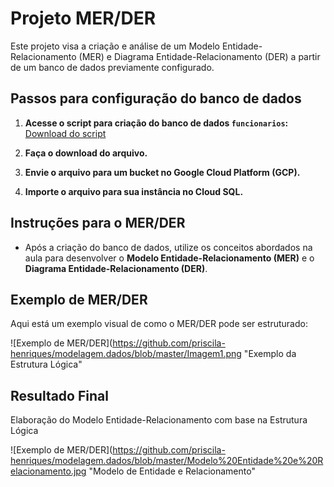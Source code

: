 # Projeto MER/DER

Este projeto visa a criação e análise de um Modelo Entidade-Relacionamento (MER) e Diagrama Entidade-Relacionamento (DER) a partir de um banco de dados previamente configurado.

## Passos para configuração do banco de dados

1. **Acesse o script para criação do banco de dados `funcionarios`:**  
   [Download do script](https://drive.google.com/file/d/1e06a5omConc6A9PQGJYUXLxiCFoTrLw-/view?usp=sharing)

2. **Faça o download do arquivo.**

3. **Envie o arquivo para um bucket no Google Cloud Platform (GCP).**

4. **Importe o arquivo para sua instância no Cloud SQL.**

## Instruções para o MER/DER

- Após a criação do banco de dados, utilize os conceitos abordados na aula para desenvolver o **Modelo Entidade-Relacionamento (MER)** e o **Diagrama Entidade-Relacionamento (DER)**.

## Exemplo de MER/DER

Aqui está um exemplo visual de como o MER/DER pode ser estruturado:


![Exemplo de MER/DER](https://github.com/priscila-henriques/modelagem.dados/blob/master/Imagem1.png "Exemplo da Estrutura Lógica"

## Resultado Final 
Elaboração do Modelo Entidade-Relacionamento com base na Estrutura Lógica

![Exemplo de MER/DER](https://github.com/priscila-henriques/modelagem.dados/blob/master/Modelo%20Entidade%20e%20Relacionamento.jpg "Modelo de Entidade e Relacionamento"


